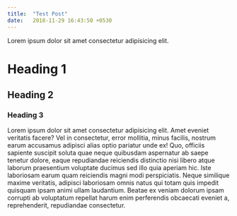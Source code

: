 ```yaml
---
title:  "Test Post"
date:   2018-11-29 16:43:50 +0530
---
```


Lorem ipsum dolor sit amet consectetur adipisicing elit. 

# Heading 1

## Heading 2

### Heading 3

Lorem ipsum dolor sit amet consectetur adipisicing elit. Amet eveniet veritatis facere? Vel in consectetur, error mollitia, minus facilis, nostrum earum accusamus adipisci alias optio pariatur unde ex! Quo, officiis sapiente suscipit soluta quae neque quibusdam aspernatur ab saepe tenetur dolore, eaque repudiandae reiciendis distinctio nisi libero atque laborum praesentium voluptate ducimus sed illo quia aperiam hic. Iste laboriosam earum quam reiciendis magni modi perspiciatis. Neque similique maxime veritatis, adipisci laboriosam omnis natus qui totam quis impedit quisquam ipsam animi ullam laudantium. Beatae ex veniam dolorum ipsam corrupti ab voluptatum repellat harum enim perferendis obcaecati eveniet a, reprehenderit, repudiandae consectetur.
